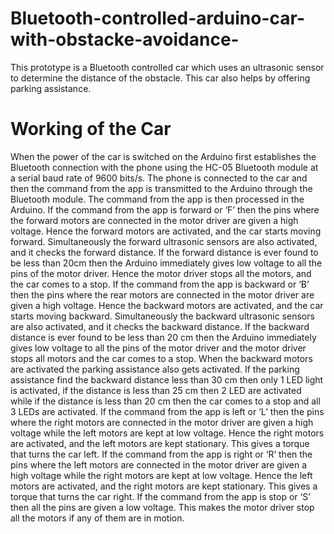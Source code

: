 # Bluetooth-controlled-arduino-car-with-obstacke-avoidance-
This prototype is a Bluetooth controlled car which uses an ultrasonic sensor to determine the distance of the obstacle. This car also helps by offering parking assistance.
# Working of the Car
When the power of the car is switched on the Arduino first establishes the Bluetooth connection with the phone using the HC-05 Bluetooth module at a serial baud rate of 9600 bits/s. The phone is connected to the car and then the command from the app is transmitted to the Arduino through the Bluetooth module. The command from the app  is then processed in the Arduino.
If the command from the app is forward or ‘F’ then the pins where the forward motors are connected in the motor driver are given a high voltage. Hence the forward motors are activated, and the car starts moving forward. Simultaneously the forward ultrasonic sensors are also activated, and it checks the forward distance. If the forward distance is ever found to be less than 20cm then the Arduino immediately gives low voltage to all the pins of the motor driver. Hence the motor driver stops all the motors, and the car comes to a stop. If the command from the app is backward or ‘B’ then the pins where the rear motors are connected in the motor driver are given a high voltage. Hence the backward motors are activated, and the car starts moving backward. Simultaneously the backward ultrasonic sensors are also activated, and it checks the backward distance. If the backward distance is ever found to be less than 20 cm then the Arduino immediately gives low voltage to all the pins of the motor driver and the motor driver stops all motors and the car comes to a stop. When the backward motors are activated the parking assistance also gets activated. If the parking assistance find the backward distance less than 30 cm then only 1 LED light is activated, if the distance is less than 25 cm then 2 LED are activated while if the distance is less than 20 cm then the car comes to a stop and all 3 LEDs are activated.
If the command from the app is left or ‘L’ then the pins where the right motors are connected in the motor driver are given a high voltage while the left motors are kept at low voltage. Hence the right motors are activated, and the left motors are kept stationary. This gives a torque that turns the car left.
If the command from the app is right or ‘R’ then the pins where the left motors are connected in the motor driver are given a high voltage while the right motors are kept at low voltage. Hence the left motors are activated, and the right motors are kept stationary. This gives a torque that turns the car right.
If the command from the app is stop or ‘S’ then all the pins are given a low voltage. This makes the motor driver stop all the motors if any of them are in motion.
